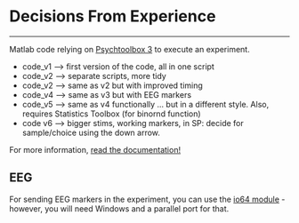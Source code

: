 # Decisions From Experience
---
Matlab code relying on [Psychtoolbox 3](http://psychtoolbox.org) to execute an experiment.

- code_v1 --> first version of the code, all in one script
- code_v2 --> separate scripts, more tidy
- code_v2 --> same as v2 but with improved timing
- code_v4 --> same as v3 but with EEG markers
- code_v5 --> same as v4 functionally ... but in a different style. Also, requires Statistics Toolbox (for binornd function)
- code v6 --> bigger stims, working markers, in SP: decide for sample/choice using the down arrow. 

For more information, [read the documentation!](documentation/DFE_docu.pdf)

## EEG

For sending EEG markers in the experiment, you can use the [io64 module](http://apps.usd.edu/coglab/psyc770/IO64.html) - however, you will need Windows and a parallel port for that.